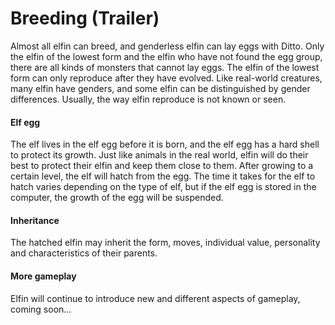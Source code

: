 # Breeding (Trailer)

Almost all elfin can breed, and genderless elfin can lay eggs with Ditto. Only the elfin of the lowest form and the elfin who have not found the egg group, there are all kinds of monsters that cannot lay eggs. The elfin of the lowest form can only reproduce after they have evolved. Like real-world creatures, many elfin have genders, and some elfin can be distinguished by gender differences. Usually, the way elfin reproduce is not known or seen.

#### Elf egg

The elf lives in the elf egg before it is born, and the elf egg has a hard shell to protect its growth. Just like animals in the real world, elfin will do their best to protect their elfin and keep them close to them. After growing to a certain level, the elf will hatch from the egg. The time it takes for the elf to hatch varies depending on the type of elf, but if the elf egg is stored in the computer, the growth of the egg will be suspended.

#### Inheritance

The hatched elfin may inherit the form, moves, individual value, personality and characteristics of their parents.

#### More gameplay

Elfin will continue to introduce new and different aspects of gameplay, coming soon...
